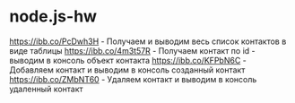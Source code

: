 # node.js-hw
 https://ibb.co/PcDwh3H - Получаем и выводим весь список контактов в виде таблицы
 https://ibb.co/4m3t57R - Получаем контакт по id - выводим в консоль объект контакта
 https://ibb.co/KFPbN6C - Добавляем контакт и выводим в консоль созданный контакт
 https://ibb.co/ZMbNT60 - Удаляем контакт и выводим в консоль удаленный контакт